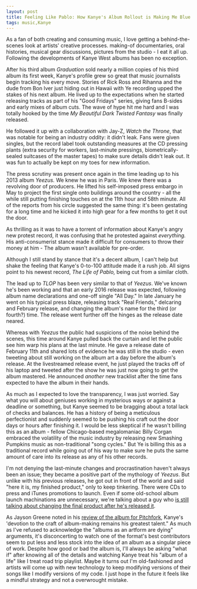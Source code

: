 ```yaml
---
layout: post
title: Feeling Like Pablo: How Kanye's Album Rollout is Making Me Blue
tags: music,Kanye
---
```


As a fan of both creating and consuming music, I love getting a behind-the-scenes look at artists' creative processes.  making-of documentaries, oral histories, musical gear discussions, pictures from the studio - I eat it all up.  Following the developments of Kanye West albums has been no exception. 
<!--excerpt-->
After his third album *Graduation* sold nearly a million copies of his third album its first week, Kanye's profile grew so great that music journalists begin tracking his every move.  Stories of Rick Ross and Rihanna and the dude from Bon Iver just hiding out in Hawaii with Ye recording upped the stakes of his next album.  He lived up to the expectations when he started releasing tracks as part of his "Good Fridays" series, giving fans B-sides and early mixes of album cuts. The wave of hype hit me hard and I was totally hooked by the time *My Beautiful Dark Twisted Fantasy* was finally released.

He followed it up with a collaboration with Jay-Z, *Watch the Throne*, that was notable for being an industry oddity: it didn't leak.  Fans were given singles, but the record label took outstanding measures at the CD pressing plants (extra security for workers, last-minute pressings, biometrically-sealed suitcases of the master tapes) to make sure details didn't leak out.  It was fun to actually be kept on my toes for new information.

The press scrutiny was present once again in the time leading up to his 2013 album *Yeezus.* We knew he was in Paris.  We knew there was a revolving door of producers. He lifted his self-imposed press embargo in May to project the first single onto buildings around the country - all the while still putting finishing touches on at the 11th hour and 58th minute.  All of the reports from his circle suggested the same thing: it's been gestating for a long time and he kicked it into high gear for a few months to get it out the door.

As thrilling as it was to have a torrent of information about Kanye's angry new protest record, it was confusing that he protested against *everything.* His anti-consumerist stance made it difficult for consumers to throw their money at him - The album wasn't available for pre-order. 

Although I still stand by stance that it's a decent album, I can't help but shake the feeling that Kanye's 0-to-100 attitude made it a rush job. All signs point to his newest record, *The Life of Pablo,* being cut from a similar cloth.

The lead up to *TLOP* has been very similar to that of *Yeezus*. We've known he's been working and that an early 2016 release was expected, following album name declarations and one-off single "All Day."  In late January he went on his typical press blaze, releasing track "Real Friends," delcaring and February release, and changing the album's name for the third (or fourth?) time. The release went further off the hinges as the release date neared.

Whereas with *Yeezus* the public had suspicions of the noise behind the scenes, this time around Kanye pulled back the curtain and let the public see him warp his plans at the last minute.  He gave a release date of February 11th and shared lots of evidence he was still in the studio - even tweeting about still working on the album art a day before the album's release.  At the livestreamed release event, he just played the tracks off of his laptop and tweeted after the show he was just now going to get the album mastered.  He announced *another* new tracklist after the time fans expected to have the album in their hands.

As much as I expected to love the transparency, I was just worried. Say what you will about geniuses working in mysterious ways or against a deadline or something, but Kanye seemed to be bragging about a total lack of checks and balances. He has a history of being a meticulous perfectionist and suddenly seemed to be pushing his craft out the door days or hours after finishing it. I would be less skeptical if he wasn't billing this as an album - fellow Chicago-based megalomaniac Billy Corgan embraced the volatility of the music industry by releasing new Smashing Pumpkins music as non-traditional "song cycles." But Ye is billing this as a traditional record while going out of his way to make sure he puts the same amount of care into its release as any of his other records.

I'm not denying the last-minute changes and procrastination haven't always been an issue; they became a positive part of the mythology of *Yeezus*. But unlike with his previous releases, he got out in front of the world and said "here it is, my finished product," only to keep tinkering.  There were CDs to press and iTunes promotions to launch.  Even if some old-school album launch machinations are unnecessary, we're talking about a guy who [is still talking about changing the final product after he's released it](https://twitter.com/kanyewest/status/698971890581401600).

As Jayson Greene noted in his [review of the album for Pitchfork](http://pitchfork.com/reviews/albums/21542-the-life-of-pablo/), Kanye's 'devotion to the craft of album-making remains his greatest talent." As much as I've refused to acknowledge the "albums as an artform are dying" arguments, it's disconcerting to watch one of the format's best contributors seem to put less and less stock into the idea of an album as a singular piece of work.  Despite how good or bad the album is, I'll always be asking "what if" after knowing all of the details and watching Kanye treat his "album of a life" like I treat road trip playlist. Maybe it turns out I'm old-fashioned and artists will come up with new technology to keep modifying versions of their songs like I modify versions of my code.  I just hope in the future it feels like a mindful strategy and not a overwrought mistake.
